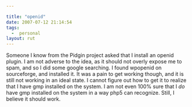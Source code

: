 ```yaml
---

title: "openid"
date: 2007-07-12 21:14:54
tags:
  -  personal
layout: rut
---
```


Someone I know from the Pidgin project asked that I install an openid plugin.  I am not adverse to the idea, as it should not overly expose me to spam, and so I did some google searching.  I found wpopenid on sourceforge, and installed it.  It was a pain to get working though, and it is still not working in an ideal state.  I cannot figure out how to get it to realize that I have gmp installed on the system.  I am not even 100% sure that I *do* have gmp installed on the system in a way php5 can recognize.  Still, I believe it should work. 

